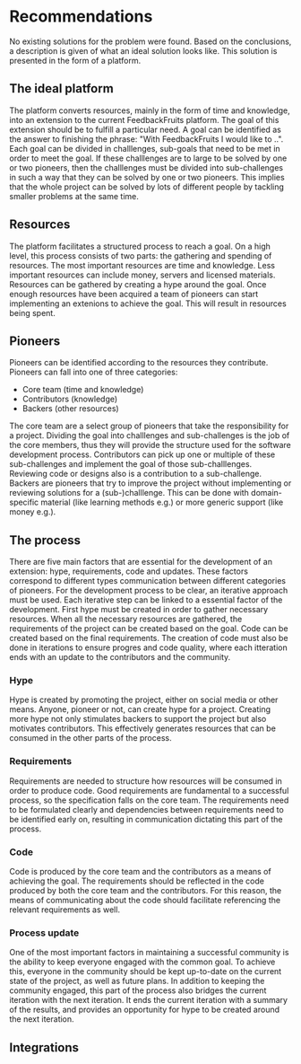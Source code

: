 # Recommendations
No existing solutions for the problem were found. Based on the conclusions, a description is given of what an ideal solution looks like. This solution is presented in the form of a platform.

## The ideal platform
The platform converts resources, mainly in the form of time and knowledge, into an extension to the current FeedbackFruits platform. The goal of this extension should be to fulfill a particular need. A goal can be identified as the answer to finishing the phrase: "With FeedbackFruits I would like to ..". Each goal can be divided in challlenges, sub-goals that need to be met in order to meet the goal. If these challlenges are to large to be solved by one or two pioneers, then the challlenges must be divided into sub-challenges in such a way that they can be solved by one or two pioneers. This implies that the whole project can be solved by lots of different people by tackling smaller problems at the same time.

## Resources
The platform facilitates a structured process to reach a goal. On a high level, this process consists of two parts: the gathering and spending of resources. The most important resources are time and knowledge. Less important resources can include money, servers and licensed materials. Resources can be gathered by creating a hype around the goal. Once enough resources have been acquired a team of pioneers can start implementing an extenions to achieve the goal. This will result in resources being spent.

## Pioneers
Pioneers can be identified according to the resources they contribute. Pioneers can fall into one of three categories:
- Core team (time and knowledge)
- Contributors (knowledge)
- Backers (other resources)

The core team are a select group of pioneers that take the responsibility for a project. Dividing the goal into challlenges and sub-challenges is the job of the core members, thus they will provide the structure used for the software development process. Contributors can pick up one or multiple of these sub-challenges and implement the goal of those sub-challlenges. Reviewing code or designs also is a contribution to a sub-challenge. Backers are pioneers that try to improve the project without implementing or reviewing solutions for a (sub-)challlenge. This can be done with domain-specific material (like learning methods e.g.) or more generic support (like money e.g.).

## The process
There are five main factors that are essential for the development of an extension: hype, requirements, code and updates. These factors correspond to different types communication between different categories of pioneers. For the development process to be clear, an iterative approach must be used. Each iterative step can be linked to a essential factor of the development. First hype must be created in order to gather necessary resources. When all the necessary resources are gathered, the requirements of the project can be created based on the goal. Code can be created based on the final requirements. The creation of code must also be done in iterations to ensure progres and code quality, where each itteration ends with an update to the contributors and the community.

### Hype
Hype is created by promoting the project, either on social media or other means. Anyone, pioneer or not, can create hype for a project. Creating more hype not only stimulates backers to support the project but also motivates contributors. This effectively generates resources that can be consumed in the other parts of the process.

### Requirements
Requirements are needed to structure how resources will be consumed in order to produce code. Good requirements are fundamental to a successful process, so the specification falls on the core team. The requirements need to be formulated clearly and dependencies between requirements need to be identified early on, resulting in communication dictating this part of the process.

### Code
Code is produced by the core team and the contributors as a means of achieving the goal. The requirements should be reflected in the code produced by both the core team and the contributors. For this reason, the means of communicating about the code should facilitate referencing the relevant requirements as well.

### Process update
One of the most important factors in maintaining a successful community is the ability to keep everyone engaged with the common goal. To achieve this, everyone in the community should be kept up-to-date on the current state of the project, as well as future plans. In addition to keeping the community engaged, this part of the process also bridges the current iteration with the next iteration. It ends the current iteration with a summary of the results, and provides an opportunity for hype to be created around the next iteration.

## Integrations
